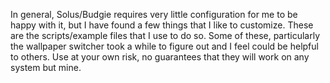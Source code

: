 In general, Solus/Budgie requires very little configuration for me to be happy with it, but I have found a few things that I like to customize. These are the scripts/example files that I use to do so. Some of these, particularly the wallpaper switcher took a while to figure out and I feel could be helpful to others. Use at your own risk, no guarantees that they will work on any system but mine.
